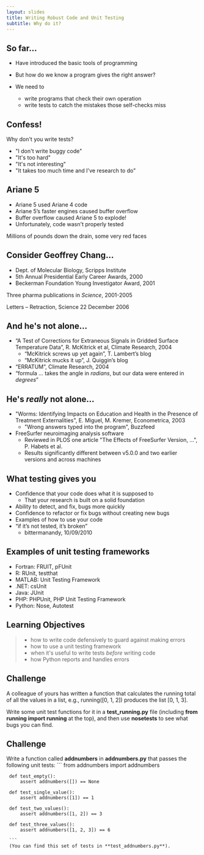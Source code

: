 ```yaml
---
layout: slides
title: Writing Robust Code and Unit Testing
subtitle: Why do it?
---
```


## So far...

- Have introduced the basic tools of programming
- But how do we know a program gives the right answer?

- We need to
    + write programs that check their own operation
    + write tests to catch the mistakes those self-checks miss

## Confess!

Why don't you write tests?

- "I don't write buggy code"
- "It's too hard"
- "It's not interesting"
- "It takes too much time and I've research to do"

## Ariane 5

- Ariane 5 used Ariane 4 code
- Ariane 5’s faster engines caused buffer overflow
- Buffer overflow caused Ariane 5 to explode!
- Unfortunately, code wasn't properly tested

Millions of pounds down the drain, some very red faces

## Consider Geoffrey Chang...

- Dept. of Molecular Biology, Scripps Institute
- 5th Annual Presidential Early Career Awards, 2000
- Beckerman Foundation Young Investigator Award, 2001 

Three pharma publications in *Science*, 2001-2005

Letters – Retraction, Science 22 December 2006

## And he's not alone...

- “A Test of Corrections for Extraneous Signals in Gridded Surface Temperature Data”, R. McKitrick et al, Climate Research, 2004
    + “McKitrick screws up yet again”, T. Lambert’s blog
    + “McKitrick mucks it up”, J. Quiggin’s blog
- “ERRATUM”, Climate Research, 2004
- “formula … takes the angle in *radians*, but our data were entered in *degrees*”

## He's *really* not alone...

- "Worms: Identifying Impacts on Education and Health in the Presence of Treatment Externalities", E. Miguel, M. Kremer, Econometrica, 2003
    + "Wrong answers typed into the program", Buzzfeed
- FreeSurfer neuroimaging analysis software
    + Reviewed in PLOS one article "The Effects of FreeSurfer Version, ...", P. Habets et al.
    + Results significantly different between v5.0.0 and two earlier versions and across machines

## What testing gives you

- Confidence that your code does what it is supposed to
    + That your research is built on a solid foundation
- Ability to detect, and fix, bugs more quickly
- Confidence to refactor or fix bugs without creating new bugs
- Examples of how to use your code
- “if it’s not tested, it’s broken”
    + bittermanandy, 10/09/2010

## Examples of unit testing frameworks

- Fortran: FRUIT, pFUnit
- R: RUnit, testthat
- MATLAB: Unit Testing Framework
- .NET: csUnit
- Java: JUnit
- PHP: PHPUnit, PHP Unit Testing Framework
- Python: Nose, Autotest

## Learning Objectives

> * how to write code defensively to guard against making errors
> * how to use a unit testing framework
> * when it's useful to write tests *before* writing code
> * how Python reports and handles errors

## Challenge

A colleague of yours has written a function that calculates the running total of all the values in a list, e.g., running([0, 1, 2]) produces the list [0, 1, 3]. 

Write some unit test functions for it in a **test_running.py** file (including **from running import running** at the top), and then use **nosetests** to see what bugs you can find.

## Challenge

Write a function called **addnumbers** in **addnumbers.py** that passes the following unit tests:
     ```
     from addnumbers import addnumbers
 
     def test_empty():
         assert addnumbers([]) == None
 
     def test_single_value():
         assert addnumbers([1]) == 1
 
     def test_two_values():
         assert addnumbers([1, 2]) == 3
 
     def test_three_values():
         assert addnumbers([1, 2, 3]) == 6
 
     ```
     (You can find this set of tests in **test_addnumbers.py**).
